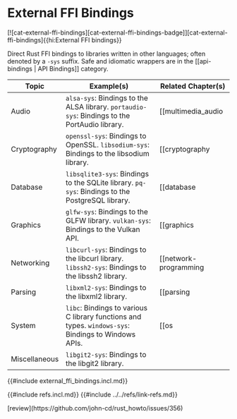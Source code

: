 # External FFI Bindings

[![cat-external-ffi-bindings][cat-external-ffi-bindings-badge]][cat-external-ffi-bindings]{{hi:External FFI bindings}}

Direct Rust FFI bindings to libraries written in other languages; often denoted by a `-sys` suffix. Safe and idiomatic wrappers are in the [[api-bindings | API Bindings]] category.

| Topic | Example(s) | Related Chapter(s) |
| --- | --- | --- |
| Audio | `alsa-sys`: Bindings to the ALSA library. `portaudio-sys`: Bindings to the PortAudio library. | [[multimedia_audio | Multimedia: Audio]] |
| Cryptography | `openssl-sys`: Bindings to OpenSSL. `libsodium-sys`: Bindings to the libsodium library. | [[cryptography | Cryptography]] |
| Database | `libsqlite3-sys`: Bindings to the SQLite library. `pq-sys`: Bindings to the PostgreSQL library. | [[database | Database]] |
| Graphics | `glfw-sys`: Bindings to the GLFW library. `vulkan-sys`: Bindings to the Vulkan API. | [[graphics | Graphics]] |
| Networking | `libcurl-sys`: Bindings to the libcurl library. `libssh2-sys`: Bindings to the libssh2 library. | [[network-programming | Network Programming]] |
| Parsing | `libxml2-sys`: Bindings to the libxml2 library. | [[parsing | Parsing]] |
| System | `libc`: Bindings to various C library functions and types. `windows-sys`: Bindings to Windows APIs. | [[os | OS]] [[os_windows-apis | OS Windows APIs]] |
| Miscellaneous | `libgit2-sys`: Bindings to the libgit2 library. |  |

{{#include external_ffi_bindings.incl.md}}

{{#include refs.incl.md}}
{{#include ../../refs/link-refs.md}}

<div class="hidden">
[review](https://github.com/john-cd/rust_howto/issues/356)

</div>
